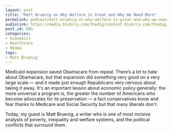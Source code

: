 ```yaml
---
layout: post
title: "Matt Bruenig on Why Welfare is Great and Why We Need More"
permalink: podcast/matt-bruenig-on-why-welfare-is-great-and-why-we-need-more/
audiolink: https://media.blubrry.com/thedig/content.blubrry.com/thedig/The_Dig-EP18-Bruenig.mp3
post_id: 683
categories: 
- Economics
- Healthcare
- Obama
tags: 
- Matt Bruenig
---
```


Medicaid expansion saved Obamacare from repeal. There’s a lot to hate about Obamacare, but that expansion did something very good on a very large scale — and it made just enough Republicans very nervous about taking it away. It's an important lesson about economic policy generally: the more universal a program is, the greater the number of Americans who become advocates for its preservation — a fact conservatives know and fear thanks to Medicare and Social Security but that many liberals don't.
 
Today, my guest is Matt Bruenig, a writer who is one of most incisive analysts of poverty, inequality and welfare systems, and the political conflicts that surround them.
